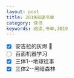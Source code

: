 ```yaml
---
layout: post
title: 2019阅读书单
category: 读书
keywords: 阅读,书单,2019
---
```


- [x] 安吉拉的灰烬 :rocket:
- [ ] 百面机器学习
- [x] 三体1--地球往事
- [x] 三体2--黑暗森林 
